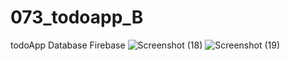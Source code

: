 # 073_todoapp_B
todoApp Database Firebase
![Screenshot (18)](https://user-images.githubusercontent.com/81379911/182448430-e7a1443d-931f-480b-9e5d-fa0c32b96274.png)
![Screenshot (19)](https://user-images.githubusercontent.com/81379911/182448448-f6932589-a386-4db6-995d-40887ee3e555.png)
